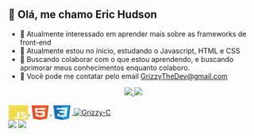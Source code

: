 ## 👋 Olá, me chamo Eric Hudson
- 👀 Atualmente interessado em aprender mais sobre as frameworks de front-end
- 🌱 Atualmente estou no ínicio, estudando o Javascript, HTML e CSS
- 💞️ Buscando colaborar com o que estou aprendendo, e buscando aprimorar meus conhecimentos enquanto colaboro. 
- 📧 Você pode me contatar pelo email GrizzyTheDev@gmail.com

<div align="center">
  <a href="https://github.com/GrizzyTheDev">
  <img height="180em" src="https://github-readme-stats.vercel.app/api?username=grizzythedev&show_icons=true&theme=dark&include_all_commits=true&count_private=true"/>
  <img height="180em" src="https://github-readme-stats.vercel.app/api/top-langs/?username=grizzythedev&layout=compact&langs_count=7&theme=dark"/>
</div>
  
<div style="display: inline_block"><br>
  <img align="center" alt="Grizzy-Js" height="30" width="40" src="https://raw.githubusercontent.com/devicons/devicon/master/icons/javascript/javascript-plain.svg">
  <img align="center" alt="Grizzy-HTML" height="30" width="40" src="https://raw.githubusercontent.com/devicons/devicon/master/icons/html5/html5-original.svg">
  <img align="center" alt="Grizzy-CSS" height="30" width="40" src="https://raw.githubusercontent.com/devicons/devicon/master/icons/css3/css3-original.svg">
  <img align="center" alt="Grizzy-C" height="30" width"40" src="https://cdn.jsdelivr.net/gh/devicons/devicon/icons/c/c-original.svg" />
  
</div>
  
  <div>
  <a href="https://www.linkedin.com/in/eric-hudson-santos-505b33a8" target="_blank"><img src="https://img.shields.io/badge/-LinkedIn-%230077B5?style=for-the-badge&logo=linkedin&logoColor=white" target="_blank"></a> 
 <a href = "mailto:grizzythedev@gmail.com"><img src="https://img.shields.io/badge/-Gmail-%23333?style=for-the-badge&logo=gmail&logoColor=white" target="_blank"></a>

 </div>
  
